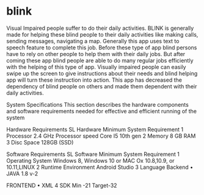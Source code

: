 # blink
Visual Impaired people suffer to do their daily activities. BLINK is generally made for helping these blind people to their daily activities like making calls, sending messages, navigating a map. Generally this app uses text to speech feature to complete this job. Before these type of app blind persons have to rely on other people to help them with their daily jobs. But after coming these app blind people are able to do many regular jobs efficiently with the helping of this type of app. Visually impaired people can easily swipe up the screen to give instructions about their needs and blind helping app will turn these instruction into action. This app has decreased the dependency of blind people on others and made them dependent with their daily activities.

System Specifications This section describes the hardware components and software requirements needed for effective and efficient running of the system

Hardware Requirements SL Hardware Minimum System Requirement 1 Processor 2.4 GHz Processor speed Core I5 10th gen 2 Memory 8 GB RAM 3 Disc Space 128GB (SSD)

Software Requirements SL Software Minimum System Requirement 1 Operating System Windows 8, Windows 10 or MAC Ox 10.8,10.9, or 10.11,LINUX 2 Runtime Environment Android Studio 3 Language Backend • JAVA 1.8 v-2

FRONTEND • XML 4 SDK Min -21 Target-32
